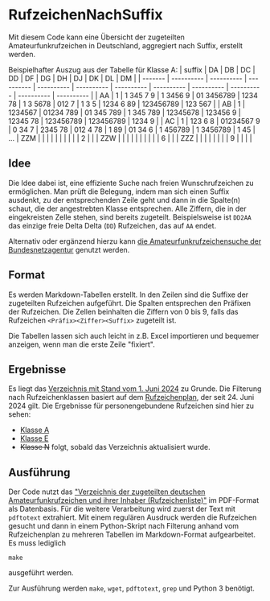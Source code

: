 # RufzeichenNachSuffix

Mit diesem Code kann eine Übersicht der zugeteilten Amateurfunkrufzeichen in Deutschland, aggregiert nach Suffix, erstellt werden.

Beispielhafter Auszug aus der Tabelle für Klasse A:
| suffix  | DA         | DB         | DC         | DD         | DF         | DG         | DH         | DJ         | DK         | DL         | DM         |
| ------- | ---------- | ---------- | ---------- | ---------- | ---------- | ---------- | ---------- | ---------- | ---------- | ---------- | ---------- |
| AA      |  1         |  1 345 7 9 |  1 3456  9 | 01 3456789 |  1234  78  |  1 3 5678  | 012    7   |  1 3 5     |  1234 6 89 |  123456789 |  123 567   |
| AB      |  1         |  1234567   | 01234  789 | 01 345 789 |  1 345 789 |  12345678  |  123456  9 |  12345 78  |  123456789 |  123456789 |  1234    9 |
| AC      |  1         |  123  6 8  | 01234567 9 | 0  34  7   |   2345 78  | 012 4  78  |  1      89 | 01 34 6    |  1  456789 |  1 3456789 |  1  45     |
...
| ZZM     |            |            |            |            |            |            |            |            |            |   2        |            |
| ZZW     |            |            |            |            |            |            |            |            |            |       6    |            |
| ZZZ     |            |            |            |            |            |            |            |          9 |            |            |            |

## Idee

Die Idee dabei ist, eine effiziente Suche nach freien Wunschrufzeichen zu ermöglichen. Man prüft die Belegung, indem man sich einen Suffix ausdenkt, zu der entsprechenden Zeile geht und dann in die Spalte(n) schaut, die der angestrebten Klasse entsprechen. Alle Ziffern, die in der eingekreisten Zelle stehen, sind bereits zugeteilt. Beispielsweise ist `DD2AA` das einzige freie Delta Delta (`DD`) Rufzeichen, das auf `AA` endet.

Alternativ oder ergänzend hierzu kann [die Amateurfunkrufzeichensuche der Bundesnetzagentur](https://ans.bundesnetzagentur.de/Amateurfunk/Rufzeichen.aspx) genutzt werden.

## Format

Es werden Markdown-Tabellen erstellt. In den Zeilen sind die Suffixe der zugeteilten Rufzeichen aufgeführt. Die Spalten entsprechen den Präfixen der Rufzeichen. Die Zellen beinhalten die Ziffern von 0 bis 9, falls das Rufzeichen `<Präfix><Ziffer><Suffix>` zugeteilt ist.

Die Tabellen lassen sich auch leicht in z.B. Excel importieren und bequemer anzeigen, wenn man die erste Zeile "fixiert".

## Ergebnisse

Es liegt das [Verzeichnis mit Stand vom 1. Juni 2024](https://www.bundesnetzagentur.de/SharedDocs/Downloads/DE/Sachgebiete/Telekommunikation/Unternehmen_Institutionen/Frequenzen/Amateurfunk/Rufzeichenliste/rufzeichenliste_afu.html) zu Grunde.
Die Filterung nach Rufzeichenklassen basiert auf dem [Rufzeichenplan](https://www.bundesnetzagentur.de/SharedDocs/Downloads/DE/Sachgebiete/Telekommunikation/Unternehmen_Institutionen/Frequenzen/Amateurfunk/AmtsblattverfuegungenAFu/Rufzeichenplan_06-24_Auszug_aus_Vfg_61_2024.pdf?__blob=publicationFile&v=6), der seit 24. Juni 2024 gilt.
Die Ergebnisse für personengebundene Rufzeichen sind hier zu sehen:
* [Klasse A](https://gist.github.com/byteneumann/4097795728b19b13be2b4df8ae5355e4)
* [Klasse E](https://gist.github.com/byteneumann/59321bddf85b3edab364c07f8ef9af10)
* ~~Klasse N~~ folgt, sobald das Verzeichnis aktualisiert wurde.

## Ausführung

Der Code nutzt das ["Verzeichnis der zugeteilten deutschen Amateurfunkrufzeichen und ihrer Inhaber (Rufzeichenliste)"](https://www.bundesnetzagentur.de/SharedDocs/Downloads/DE/Sachgebiete/Telekommunikation/Unternehmen_Institutionen/Frequenzen/Amateurfunk/Rufzeichenliste/rufzeichenliste_afu.html) im PDF-Format als Datenbasis. Für die weitere Verarbeitung wird zuerst der Text mit `pdftotext` extrahiert. Mit einem regulären Ausdruck werden die Rufzeichen gesucht und dann in einem Python-Skript nach Filterung anhand vom Rufzeichenplan zu mehreren Tabellen im Markdown-Format aufgearbeitet. Es muss lediglich
```
make
```
ausgeführt werden.

Zur Ausführung werden `make`, `wget`, `pdftotext`, `grep` und Python 3 benötigt.
